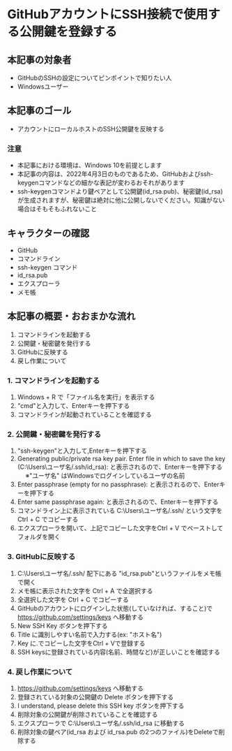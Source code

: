 # GitHubアカウントにSSH接続で使用する公開鍵を登録する

## 本記事の対象者
- GitHubのSSHの設定についてピンポイントで知りたい人
- Windowsユーザー

## 本記事のゴール
- アカウントにローカルホストのSSH公開鍵を反映する

### 注意
- 本記事における環境は、Windows 10を前提とします
- 本記事の内容は、2022年4月3日のものであるため、GitHubおよびssh-keygenコマンドなどの細かな表記が変わるおそれがあります
- ssh-keygenコマンドより鍵ペアとして公開鍵(id_rsa.pub)、秘密鍵(id_rsa)が生成されますが、秘密鍵は絶対に他に公開しないでください。知識がない場合はそもそもふれないこと

## キャラクターの確認
- GitHub
- コマンドライン
- ssh-keygen コマンド
- id_rsa.pub
- エクスプローラ
- メモ帳

## 本記事の概要・おおまかな流れ
1. コマンドラインを起動する
2. 公開鍵・秘密鍵を発行する
3. GitHubに反映する
4. 戻し作業について

### 1. コマンドラインを起動する
1. Windows + R で「ファイル名を実行」を表示する
2. "cmd"と入力して、Enterキーを押下する
3. コマンドラインが起動されていることを確認する

### 2. 公開鍵・秘密鍵を発行する
1. "ssh-keygen"と入力して,Enterキーを押下する
2. Generating public/private rsa key pair.  Enter file in which to save the key (C:\Users\ユーザ名/.ssh/id_rsa):  と表示されるので、Enterキーを押下する 
　 ※"ユーザ名" はWindowsでログインしているユーザの名前
4. Enter passphrase (empty for no passphrase):  と表示されるので、Enterキーを押下する
5. Enter same passphrase again:  と表示されるので、Enterキーを押下する
6. コマンドライン上に表示されている C:\Users\ユーザ名/.ssh/ という文字をCtrl + C でコピーする
7. エクスプローラを開いて、上記でコピーした文字をCtrl + V でペーストしてフォルダを開く  

### 3. GitHubに反映する
1. C:\Users\ユーザ名/.ssh/ 配下にある "id_rsa.pub"というファイルをメモ帳で開く
2. メモ帳に表示された文字を Ctrl + A で全選択する
3. 全選択した文字を Ctrl + C でコピーする
4. GitHubのアカウントにログインした状態(していなければ、すること)で  https://github.com/settings/keys へ移動する
5. New SSH Key ボタンを押下する
6. Title に識別しやすい名前で入力する(ex: "ホスト名")
7. Key に.でコピーした文字をCtrl + Vで登録する
8. SSH keysに登録されている内容(名前、時間など)が正しいことを確認する

### 4. 戻し作業について
1. https://github.com/settings/keys へ移動する
2. 登録されている対象の公開鍵の Delete ボタンを押下する
3. I understand, please delete this SSH key ボタンを押下する
4. 削除対象の公開鍵が削除されていることを確認する
5. エクスプローラで C:\Users\ユーザ名/.ssh/id_rsa に移動する
6. 削除対象の鍵ペア(id_rsa および id_rsa.pub の2つのファイル)をDeleteで削除する
